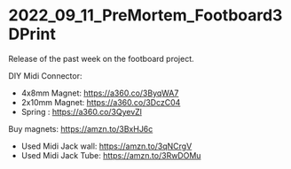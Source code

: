 # 2022_09_11_PreMortem_Footboard3DPrint
Release of the past week on the footboard project.


DIY Midi Connector:
- 4x8mm Magnet: https://a360.co/3ByqWA7
- 2x10mm Magnet: https://a360.co/3DczC04
- Spring : https://a360.co/3QyevZl


Buy magnets: https://amzn.to/3BxHJ6c
- Used Midi Jack wall: https://amzn.to/3qNCrgV
- Used Midi Jack Tube: https://amzn.to/3RwDOMu
